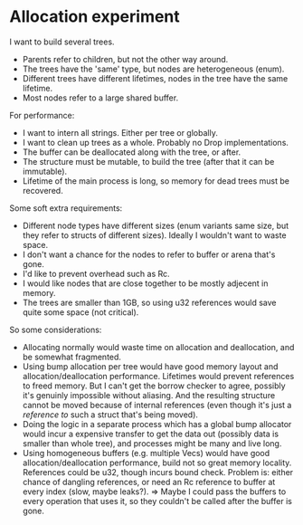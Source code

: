 
Allocation experiment
===============================

I want to build several trees.

* Parents refer to children, but not the other way around.
* The trees have the 'same' type, but nodes are heterogeneous (enum).
* Different trees have different lifetimes, nodes in the tree have the same lifetime.
* Most nodes refer to a large shared buffer.

For performance:

* I want to intern all strings. Either per tree or globally.
* I want to clean up trees as a whole. Probably no Drop implementations.
* The buffer can be deallocated along with the tree, or after.
* The structure must be mutable, to build the tree (after that it can be immutable).
* Lifetime of the main process is long, so memory for dead trees must be recovered.

Some soft extra requirements:

* Different node types have different sizes (enum variants same size, but they refer to structs of different sizes). Ideally I wouldn't want to waste space.
* I don't want a chance for the nodes to refer to buffer or arena that's gone.
* I'd like to prevent overhead such as Rc.
* I would like nodes that are close together to be mostly adjecent in memory.
* The trees are smaller than 1GB, so using u32 references would save quite some space (not critical).

So some considerations:

* Allocating normally would waste time on allocation and deallocation, and be somewhat fragmented.
* Using bump allocation per tree would have good memory layout and allocation/deallocation performance. Lifetimes would prevent references to freed memory. But I can't get the borrow checker to agree, possibly it's genuinly impossible without aliasing. And the resulting structure cannot be moved because of internal references (even though it's just a _reference to_ such a struct that's being moved).
* Doing the logic in a separate process which has a global bump allocator would incur a expensive transfer to get the data out (possibly data is smaller than whole tree), and processes might be many and live long.
* Using homogeneous buffers (e.g. multiple Vecs) would have good allocation/deallocation performance, build not so great memory locality. References could be u32, though incurs bound check. Problem is: either chance of dangling references, or need an Rc reference to buffer at every index (slow, maybe leaks?).
  => Maybe I could pass the buffers to every operation that uses it, so they couldn't be called after the buffer is gone.


